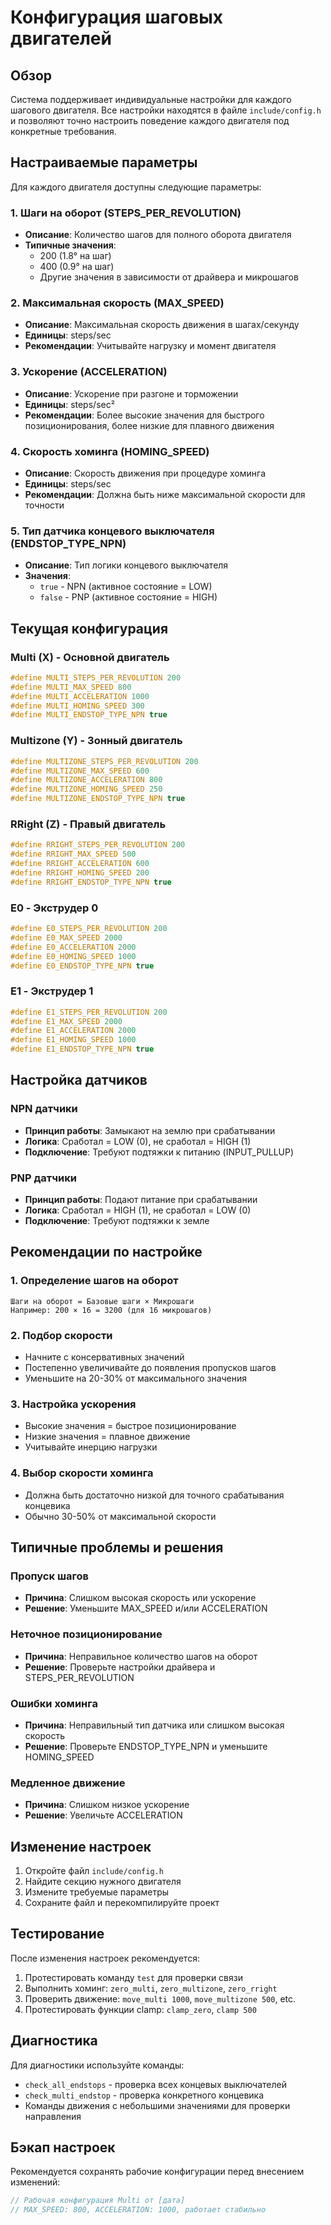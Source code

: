 # Конфигурация шаговых двигателей

## Обзор

Система поддерживает индивидуальные настройки для каждого шагового двигателя. Все настройки находятся в файле `include/config.h` и позволяют точно настроить поведение каждого двигателя под конкретные требования.

## Настраиваемые параметры

Для каждого двигателя доступны следующие параметры:

### 1. Шаги на оборот (STEPS_PER_REVOLUTION)
- **Описание**: Количество шагов для полного оборота двигателя
- **Типичные значения**: 
  - 200 (1.8° на шаг)
  - 400 (0.9° на шаг) 
  - Другие значения в зависимости от драйвера и микрошагов

### 2. Максимальная скорость (MAX_SPEED)
- **Описание**: Максимальная скорость движения в шагах/секунду
- **Единицы**: steps/sec
- **Рекомендации**: Учитывайте нагрузку и момент двигателя

### 3. Ускорение (ACCELERATION)
- **Описание**: Ускорение при разгоне и торможении
- **Единицы**: steps/sec²
- **Рекомендации**: Более высокие значения для быстрого позиционирования, более низкие для плавного движения

### 4. Скорость хоминга (HOMING_SPEED)
- **Описание**: Скорость движения при процедуре хоминга
- **Единицы**: steps/sec
- **Рекомендации**: Должна быть ниже максимальной скорости для точности

### 5. Тип датчика концевого выключателя (ENDSTOP_TYPE_NPN)
- **Описание**: Тип логики концевого выключателя
- **Значения**:
  - `true` - NPN (активное состояние = LOW)
  - `false` - PNP (активное состояние = HIGH)

## Текущая конфигурация

### Multi (X) - Основной двигатель
```cpp
#define MULTI_STEPS_PER_REVOLUTION 200
#define MULTI_MAX_SPEED 800
#define MULTI_ACCELERATION 1000
#define MULTI_HOMING_SPEED 300
#define MULTI_ENDSTOP_TYPE_NPN true
```

### Multizone (Y) - Зонный двигатель
```cpp
#define MULTIZONE_STEPS_PER_REVOLUTION 200
#define MULTIZONE_MAX_SPEED 600
#define MULTIZONE_ACCELERATION 800
#define MULTIZONE_HOMING_SPEED 250
#define MULTIZONE_ENDSTOP_TYPE_NPN true
```

### RRight (Z) - Правый двигатель
```cpp
#define RRIGHT_STEPS_PER_REVOLUTION 200
#define RRIGHT_MAX_SPEED 500
#define RRIGHT_ACCELERATION 600
#define RRIGHT_HOMING_SPEED 200
#define RRIGHT_ENDSTOP_TYPE_NPN true
```

### E0 - Экструдер 0
```cpp
#define E0_STEPS_PER_REVOLUTION 200
#define E0_MAX_SPEED 2000
#define E0_ACCELERATION 2000
#define E0_HOMING_SPEED 1000
#define E0_ENDSTOP_TYPE_NPN true
```

### E1 - Экструдер 1
```cpp
#define E1_STEPS_PER_REVOLUTION 200
#define E1_MAX_SPEED 2000
#define E1_ACCELERATION 2000
#define E1_HOMING_SPEED 1000
#define E1_ENDSTOP_TYPE_NPN true
```

## Настройка датчиков

### NPN датчики
- **Принцип работы**: Замыкают на землю при срабатывании
- **Логика**: Сработал = LOW (0), не сработал = HIGH (1)
- **Подключение**: Требуют подтяжки к питанию (INPUT_PULLUP)

### PNP датчики
- **Принцип работы**: Подают питание при срабатывании
- **Логика**: Сработал = HIGH (1), не сработал = LOW (0)
- **Подключение**: Требуют подтяжки к земле

## Рекомендации по настройке

### 1. Определение шагов на оборот
```
Шаги на оборот = Базовые шаги × Микрошаги
Например: 200 × 16 = 3200 (для 16 микрошагов)
```

### 2. Подбор скорости
- Начните с консервативных значений
- Постепенно увеличивайте до появления пропусков шагов
- Уменьшите на 20-30% от максимального значения

### 3. Настройка ускорения
- Высокие значения = быстрое позиционирование
- Низкие значения = плавное движение
- Учитывайте инерцию нагрузки

### 4. Выбор скорости хоминга
- Должна быть достаточно низкой для точного срабатывания концевика
- Обычно 30-50% от максимальной скорости

## Типичные проблемы и решения

### Пропуск шагов
- **Причина**: Слишком высокая скорость или ускорение
- **Решение**: Уменьшите MAX_SPEED и/или ACCELERATION

### Неточное позиционирование
- **Причина**: Неправильное количество шагов на оборот
- **Решение**: Проверьте настройки драйвера и STEPS_PER_REVOLUTION

### Ошибки хоминга
- **Причина**: Неправильный тип датчика или слишком высокая скорость
- **Решение**: Проверьте ENDSTOP_TYPE_NPN и уменьшите HOMING_SPEED

### Медленное движение
- **Причина**: Слишком низкое ускорение
- **Решение**: Увеличьте ACCELERATION

## Изменение настроек

1. Откройте файл `include/config.h`
2. Найдите секцию нужного двигателя
3. Измените требуемые параметры
4. Сохраните файл и перекомпилируйте проект

## Тестирование

После изменения настроек рекомендуется:

1. Протестировать команду `test` для проверки связи
2. Выполнить хоминг: `zero_multi`, `zero_multizone`, `zero_rright`
3. Проверить движение: `move_multi 1000`, `move_multizone 500`, etc.
4. Протестировать функции clamp: `clamp_zero`, `clamp 500`

## Диагностика

Для диагностики используйте команды:
- `check_all_endstops` - проверка всех концевых выключателей
- `check_multi_endstop` - проверка конкретного концевика
- Команды движения с небольшими значениями для проверки направления

## Бэкап настроек

Рекомендуется сохранять рабочие конфигурации перед внесением изменений:

```cpp
// Рабочая конфигурация Multi от [дата]
// MAX_SPEED: 800, ACCELERATION: 1000, работает стабильно
``` 